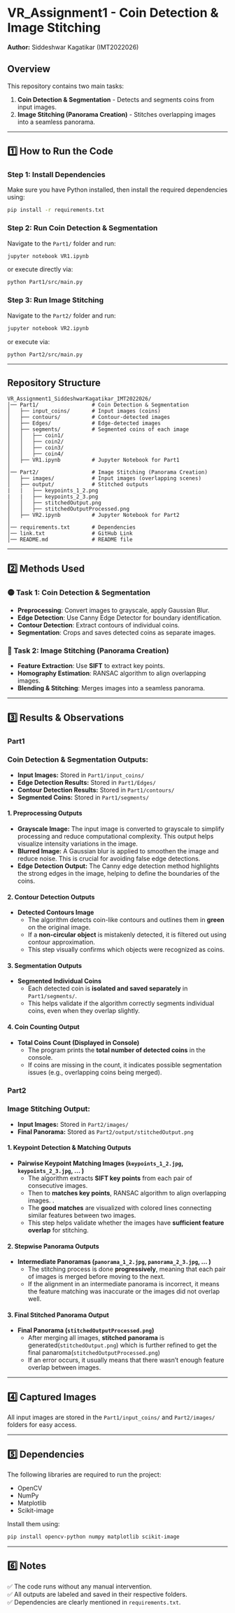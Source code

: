 # **VR_Assignment1 - Coin Detection & Image Stitching**  
**Author:** Siddeshwar Kagatikar (IMT2022026)  

## **Overview**  
This repository contains two main tasks:  

1. **Coin Detection & Segmentation** - Detects and segments coins from input images.  
2. **Image Stitching (Panorama Creation)** - Stitches overlapping images into a seamless panorama.  

---

## **1️⃣ How to Run the Code**  

### **Step 1: Install Dependencies**  
Make sure you have Python installed, then install the required dependencies using:  
```bash
pip install -r requirements.txt
```

### **Step 2: Run Coin Detection & Segmentation**  
Navigate to the `Part1/` folder and run:  
```bash
jupyter notebook VR1.ipynb
```
or execute directly via:  
```bash
python Part1/src/main.py
```

### **Step 3: Run Image Stitching**  
Navigate to the `Part2/` folder and run:  
```bash
jupyter notebook VR2.ipynb
```
or execute via:  
```bash
python Part2/src/main.py
```

---

## **Repository Structure**
```
VR_Assignment1_SiddeshwarKagatikar_IMT2022026/
│── Part1/                 # Coin Detection & Segmentation
│   ├── input_coins/       # Input images (coins)
│   ├── contours/          # Contour-detected images
│   ├── Edges/             # Edge-detected images
│   ├── segments/          # Segmented coins of each image
│   │   ├── coin1/
│   │   ├── coin2/
│   │   ├── coin3/
│   │   ├── coin4/
│   ├── VR1.ipynb          # Jupyter Notebook for Part1
│
│── Part2/                 # Image Stitching (Panorama Creation)
│   ├── images/            # Input images (overlapping scenes)
│   ├── output/            # Stitched outputs
|   |   ├── keypoints_1_2.png
|   |   ├── keypoints_2_3.png 
│   │   ├── stitchedOutput.png
│   │   ├── stitchedOutputProcessed.png
│   ├── VR2.ipynb          # Jupyter Notebook for Part2
│
│── requirements.txt       # Dependencies
│── link.txt               # GitHub Link
│── README.md              # README file

```

---


## **2️⃣ Methods Used**  

### **🟡 Task 1: Coin Detection & Segmentation**  
- **Preprocessing**: Convert images to grayscale, apply Gaussian Blur.  
- **Edge Detection**: Use Canny Edge Detector for boundary identification.  
- **Contour Detection**: Extract contours of individual coins.  
- **Segmentation**: Crops and saves detected coins as separate images.  

### **🔵 Task 2: Image Stitching (Panorama Creation)**  
- **Feature Extraction**: Use **SIFT** to extract key points.  
- **Homography Estimation**: RANSAC algorithm to align overlapping images.  
- **Blending & Stitching**: Merges images into a seamless panorama.  

---

## **3️⃣ Results & Observations**
### **Part1**  

### **Coin Detection & Segmentation Outputs:**  
- **Input Images:** Stored in `Part1/input_coins/`  
- **Edge Detection Results:** Stored in `Part1/Edges/`  
- **Contour Detection Results:** Stored in `Part1/contours/`  
- **Segmented Coins:** Stored in `Part1/segments/`  

#### **1. Preprocessing Outputs**
- **Grayscale Image:** The input image is converted to grayscale to simplify processing and reduce computational complexity. This output helps visualize intensity variations in the image.
- **Blurred Image:** A Gaussian blur is applied to smoothen the image and reduce noise. This is crucial for avoiding false edge detections.
- **Edge Detection Output:** The Canny edge detection method highlights the strong edges in the image, helping to define the boundaries of the coins.

#### **2. Contour Detection Outputs**
- **Detected Contours Image**
  - The algorithm detects coin-like contours and outlines them in **green** on the original image.
  - If a **non-circular object** is mistakenly detected, it is filtered out using contour approximation.
  - This step visually confirms which objects were recognized as coins.

#### **3. Segmentation Outputs**
- **Segmented Individual Coins**
  - Each detected coin is **isolated and saved separately** in `Part1/segments/`.
  - This helps validate if the algorithm correctly segments individual coins, even when they overlap slightly.

#### **4. Coin Counting Output**
- **Total Coins Count (Displayed in Console)**
  - The program prints the **total number of detected coins** in the console.
  - If coins are missing in the count, it indicates possible segmentation issues (e.g., overlapping coins being merged).


### **Part2** 

### **Image Stitching Output:**  
- **Input Images:** Stored in `Part2/images/`  
- **Final Panorama:** Stored as `Part2/output/stitchedOutput.png` 

#### **1. Keypoint Detection & Matching Outputs**
- **Pairwise Keypoint Matching Images (`keypoints_1_2.jpg`, `keypoints_2_3.jpg`, … )**
  - The algorithm extracts **SIFT key points** from each pair of consecutive images.
  - Then to **matches key points**, RANSAC algorithm to align overlapping images.  .
  - The **good matches** are visualized with colored lines connecting similar features between two images.
  - This step helps validate whether the images have **sufficient feature overlap** for stitching.

#### **2. Stepwise Panorama Outputs**
- **Intermediate Panoramas (`panorama_1_2.jpg`, `panorama_2_3.jpg`, … )**
  - The stitching process is done **progressively**, meaning that each pair of images is merged before moving to the next.
  - If the alignment in an intermediate panorama is incorrect, it means the feature matching was inaccurate or the images did not overlap well.

#### **3. Final Stitched Panorama Output**
- **Final Panorama (`stitchedOutputProcessed.png`)**
  - After merging all images, **stitched panorama** is generated(`stitchedOutput.png`) which is further refined to get the final panaroma(`stitchedOutputProcessed.png`)
  - If an error occurs, it usually means that there wasn’t enough feature overlap between images.

---

## **4️⃣ Captured Images**  
All input images are stored in the `Part1/input_coins/` and `Part2/images/` folders for easy access.

---

## **5️⃣ Dependencies**  
The following libraries are required to run the project:  
- OpenCV  
- NumPy  
- Matplotlib  
- Scikit-image  

Install them using:  
```bash
pip install opencv-python numpy matplotlib scikit-image
```

---

## **6️⃣ Notes**  
✅ The code runs without any manual intervention.  
✅ All outputs are labeled and saved in their respective folders.  
✅ Dependencies are clearly mentioned in `requirements.txt`.  

